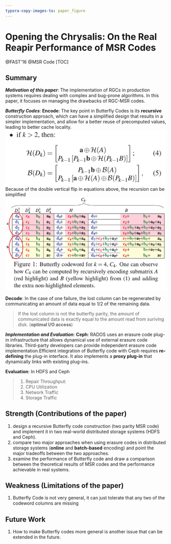 ```yaml
---
typora-copy-images-to: paper_figure
---
```

# Opening the Chrysalis: On the Real Reapir Performance of MSR Codes
@FAST'16 @MSR Code
[TOC]

## Summary
***Motivation of this paper***: The implementation of RGCs in production systems requires dealing with complex and bug-prone algorithms. In this paper, it focuses on managing the drawbacks of RGC-MSR codes.

***Butterfly Codes***: 
**Encode**: The key point in Butterfly Codes is its **recursive** construction approach, which can have a simplified design that results in a simpler implementation, and allow for a better reuse of precomputed values, leading to better cache locality.
![1534324237488](paper_figure/1534324237488.png)
Because of the double vertical flip in equations above, the recursion can be simplified
![1534322692743](paper_figure/1534322692743.png)

**Decode**: In the case of one failure, the lost column can be regenerated by communicating an amount of data equal to 1/2 of the remaining data.
> If the lost column is not the butterfly parity, the amount of communicated data is exactly equal to the amount read from suriving disk. (**optimal I/O access**)

***Implementation and Evaluation***: 
**Ceph**: RADOS uses an erasure code plug-in infrastructure that allows dynamical use of external erasure code libraries. Third-party developers can provide independent erasure code implementation.Efficient integration of Butterfly code with Ceph requires **re-defining** the plug-in interface. It also implements a **proxy plug-in** that dynamically links with existing plug-ins.

**Evaluation**: In HDFS and Ceph
>1. Repair Throughput:  
>2. CPU Utilization
>3. Network Traffic
>4. Storage Traffic

## Strength (Contributions of the paper)

1. design a recursive Butterfly code construction (two parity MSR code) and implement it in two real-world distributed storage systems (HDFS and Ceph). 
2. compare two major approaches when using erasure codes in distributed storage systems (**online** and **batch-based** encoding) and point the major tradeoffs between the two approaches.
3. examine the performance of Butterfly code and draw a comparison between the theoretical results of MSR codes and the performance achievable in real systems.

## Weakness (Limitations of the paper)
1. Butterfly Code is not very general, it can just tolerate that any two of the codeword columns are missing

## Future Work
1. How to make Butterfly codes more general is another issue that can be extended in the future.

  
